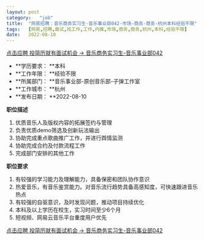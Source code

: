 ```yaml
---
layout:	post
category:	"job"
title:	"网易招聘：音乐商务实习生-音乐事业部042-市场-商务-商务-杭州本科经验不限"
tags:	[网易,招聘,面试,找工作,工作,内推,市场,商务,商务,杭州,本科,经验不限]
date:	2022-08-10
---
```


[点击应聘 投简历就有面试机会 -> 音乐商务实习生-音乐事业部042](http://mobile.bole.netease.com/bole/boleDetail?id=39781&employeeId=346f03c3cda5f04c&key=all)



- **学历要求： **本科
- **工作年限： **经验不限
- **所属部门： **音乐事业部-原创音乐部-子弹工作室
- **工作城市： **杭州
- **发布日期： **2022-08-10



**职位描述**
1.	优质音乐人及版权内容的拓展签约与管理
2.	负责优质demo筛选及创新玩法输出
3.	协助完成重点歌曲推广工作，并进行舆情监测
4.	协助完成合约及付款流程工作
5.	完成部门安排的其他工作



**职位要求**
1.	有较强的学习能力及理解能力，具备保密和团队协作意识
2.	热爱音乐，有音乐鉴赏能力。对音乐流行趋势具备高感知度，可快速跟进音乐热点
3.	有较强的自驱意识，及时发现问题，推动项目持续优化
4.	本科及以上学历在校生，实习时间至少6个月
5.	短视频、网易云音乐平台重度用户优先



[点击应聘 投简历就有面试机会 -> 音乐商务实习生-音乐事业部042](http://mobile.bole.netease.com/bole/boleDetail?id=39781&employeeId=346f03c3cda5f04c&key=all)